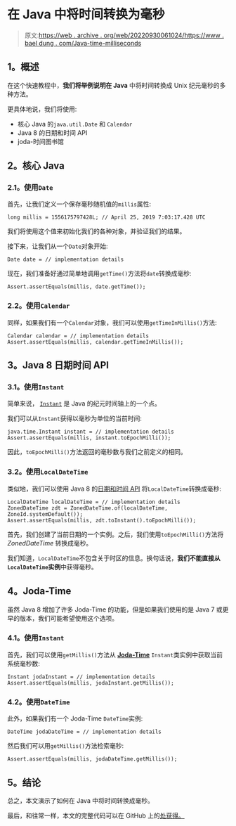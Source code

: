# 在 Java 中将时间转换为毫秒

> 原文:[https://web . archive . org/web/20220930061024/https://www . bael dung . com/Java-time-milliseconds](https://web.archive.org/web/20220930061024/https://www.baeldung.com/java-time-milliseconds)

## **1。概述**

在这个快速教程中，**我们将举例说明在 Java** 中将时间转换成 Unix 纪元毫秒的多种方法。

更具体地说，我们将使用:

*   核心 Java 的`java.util.Date` 和 `Calendar`
*   Java 8 的日期和时间 API
*   joda-时间图书馆

## **2。核心 Java**

### **2.1。使用`Date`**

首先，让我们定义一个保存毫秒随机值的`millis`属性:

```
long millis = 1556175797428L; // April 25, 2019 7:03:17.428 UTC
```

我们将使用这个值来初始化我们的各种对象，并验证我们的结果。

接下来，让我们从一个`Date`对象开始:

```
Date date = // implementation details
```

现在，我们准备好通过简单地调用`getTime()`方法将`date`转换成毫秒:

```
Assert.assertEquals(millis, date.getTime());
```

### **2.2。使用`Calendar`**

同样，如果我们有一个`Calendar`对象，我们可以使用`getTimeInMillis()`方法:

```
Calendar calendar = // implementation details
Assert.assertEquals(millis, calendar.getTimeInMillis());
```

## **3。Java 8 日期时间 API**

### **3.1。使用`Instant`**

简单来说， [`Instant`](/web/20220815045938/https://www.baeldung.com/current-date-time-and-timestamp-in-java-8) 是 Java 的纪元时间轴上的一个点。

我们可以从`Instant`获得以毫秒为单位的当前时间:

```
java.time.Instant instant = // implementation details
Assert.assertEquals(millis, instant.toEpochMilli());
```

因此，`toEpochMilli()`方法返回的毫秒数与我们之前定义的相同。

### **3.2。使用`LocalDateTime`**

类似地，我们可以使用 Java 8 的[日期和时间 API](/web/20220815045938/https://www.baeldung.com/java-8-date-time-intro) 将`LocalDateTime`转换成毫秒:

```
LocalDateTime localDateTime = // implementation details
ZonedDateTime zdt = ZonedDateTime.of(localDateTime, ZoneId.systemDefault());
Assert.assertEquals(millis, zdt.toInstant().toEpochMilli());
```

首先，我们创建了当前日期的一个实例。之后，我们使用`toEpochMilli()`方法将 *ZonedDateTime* 转换成毫秒。

我们知道，`LocalDateTime`不包含关于时区的信息。换句话说，**我们不能直接从`LocalDateTime`实例**中获得毫秒。

## **4。Joda-Time**

虽然 Java 8 增加了许多 Joda-Time 的功能，但是如果我们使用的是 Java 7 或更早的版本，我们可能希望使用这个选项。

### **4.1。使用`Instant`**

首先，我们可以使用`getMillis()`方法从 **[Joda-Time](/web/20220815045938/https://www.baeldung.com/joda-time)** `Instant`类实例中获取当前系统毫秒数:

```
Instant jodaInstant = // implementation details
Assert.assertEquals(millis, jodaInstant.getMillis());
```

### **4.2。使用`DateTime`**

此外，如果我们有一个 Joda-Time `DateTime`实例:

```
DateTime jodaDateTime = // implementation details
```

然后我们可以用`getMillis()`方法检索毫秒:

```
Assert.assertEquals(millis, jodaDateTime.getMillis());
```

## **5。结论**

总之，本文演示了如何在 Java 中将时间转换成毫秒。

最后，和往常一样，本文的完整代码可以在 GitHub 上的[处获得。](https://web.archive.org/web/20220815045938/https://github.com/eugenp/tutorials/tree/master/core-java-modules/core-java-datetime-conversion)